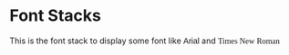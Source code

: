 # Font Stacks
This is the font stack to display some font like <span style="font-family:arial">Arial</span> and <span style="font-family:'times new roman'">Times New Roman</span>
